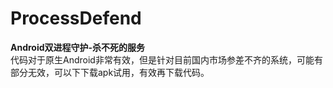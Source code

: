 # ProcessDefend
**Android双进程守护-杀不死的服务**  
代码对于原生Android非常有效，但是针对目前国内市场参差不齐的系统，可能有部分无效，可以下下载apk试用，有效再下载代码。
